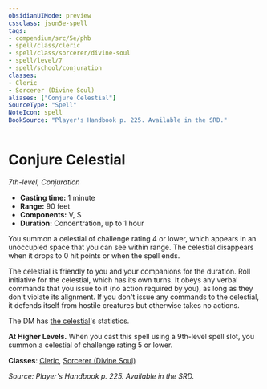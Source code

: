 ```yaml
---
obsidianUIMode: preview
cssclass: json5e-spell
tags:
- compendium/src/5e/phb
- spell/class/cleric
- spell/class/sorcerer/divine-soul
- spell/level/7
- spell/school/conjuration
classes:
- Cleric
- Sorcerer (Divine Soul)
aliases: ["Conjure Celestial"]
SourceType: "Spell"
NoteIcon: spell
BookSource: "Player's Handbook p. 225. Available in the SRD."
---
```

# Conjure Celestial
*7th-level, Conjuration*  

- **Casting time:** 1 minute
- **Range:** 90 feet
- **Components:** V, S
- **Duration:** Concentration, up to 1 hour

You summon a celestial of challenge rating 4 or lower, which appears in an unoccupied space that you can see within range. The celestial disappears when it drops to 0 hit points or when the spell ends.

The celestial is friendly to you and your companions for the duration. Roll initiative for the celestial, which has its own turns. It obeys any verbal commands that you issue to it (no action required by you), as long as they don't violate its alignment. If you don't issue any commands to the celestial, it defends itself from hostile creatures but otherwise takes no actions.

The DM has [the celestial](/2-Mechanics/CLI/bestiary/celestial/couatl.md)'s statistics.

**At Higher Levels.** When you cast this spell using a 9th-level spell slot, you summon a celestial of challenge rating 5 or lower.

**Classes**: [Cleric](/2-Mechanics/CLI/classes/cleric.md), [Sorcerer (Divine Soul)](/2-Mechanics/CLI/classes/sorcerer-divine-soul-xge.md)

*Source: Player's Handbook p. 225. Available in the SRD.*